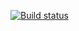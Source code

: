 [![Build status](https://ci.appveyor.com/api/projects/status/007d3hfe5gvdqj06?svg=true)](https://ci.appveyor.com/project/JetStCover/hw-selenium)
